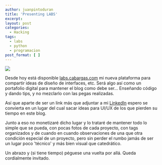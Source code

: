 ```yaml
---
author: juanpintoduran
title: 'Presenting LABS'
excerpt:
layout: post
categories:
  - Hacking
tags:
  - labs
  - python
  - programacion
post_format: [ ]
---
```


[![][1]][1]

Desde hoy está disponible [labs.cabargas.com][2] mi nueva plataforma para compartir ideas de diseño de interfaces, etc. Será algo así como un portafolio digital para mantener el blog como debe ser... Enseñando código y dando tips, y no mezclarlo con las pegas realizadas.

Así que aparte de ser un link más que adjuntar a mi [LinkedIn][3] espero se convierta en un lugar del cual sacar ideas para UI/UX de los que pierden su tiempo en este blog.

Junto a eso no monetizaré dicho lugar y lo trataré de mantener todo lo simple que se pueda, con pocas fotos de cada proyecto, con tags organizados y de cuando en cuando observaciones de una que otra condición especial de un proyecto, pero sin perder el rumbo jamás de ser un lugar poco 'técnico' y más bien visual que catedrático.

Un abrazo y (si tiene tiempo) péguese una vuelta por allá. Queda cordialmente invitado.

 [1]: http://cabargas.com/images/labs.png
 [2]: http://labs.cabargas.com
 [3]: http://cl.linkedin.com/in/cabargas